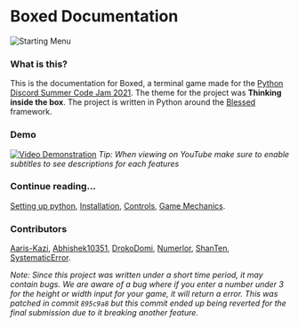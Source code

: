 # Boxed Documentation

![Starting Menu](https://camo.githubusercontent.com/30cac4582e3095ed0807685dd63bf1e03fb1ad185f749cc262a5346ab9a25b27/68747470733a2f2f6d656469612e646973636f72646170702e6e65742f6174746163686d656e74732f3836323937313637373434303733373334302f3836353235383731323335323638363130302f756e6b6e6f776e2e706e67)

### What is this?

This is the documentation for Boxed, a terminal game made for the [Python Discord Summer Code Jam 2021](https://pythondiscord.com/events/code-jams/8/). The theme for the project was **Thinking inside the box**. The project is written in Python around the [Blessed](https://pypi.org/project/blessed/) framework.

### Demo

[![Video Demonstration](https://img.youtube.com/vi/qLHOXvELOzI/0.jpg)](https://youtu.be/qLHOXvELOzI)
_Tip: When viewing on YouTube make sure to enable subtitles to see descriptions for each features_

### Continue reading...

[Setting up python](https://github.com/SystematicError/code-jam/tree/master/PYTHON_SETUP.md),
[Installation](https://github.com/SystematicError/code-jam/tree/master/INSTALLATION.md),
[Controls](https://github.com/SystematicError/code-jam/tree/master/CONTROLS.md),
[Game Mechanics](https://github.com/SystematicError/code-jam/tree/master/GAMEPLAY.md).

### Contributors

[Aaris-Kazi](https://github.com/Aaris-Kazi),
[Abhishek10351](https://github.com/Abhishek10351),
[DrokoDomi](https://github.com/DrokoDomi),
[Numerlor](https://github.com/Numerlor),
[ShanTen](https://github.com/ShanTen),
[SystematicError](https://github.com/SystematicError).

_Note: Since this project was written under a short time period, it may contain bugs. We are aware of a bug where if you enter a number under 3 for the height or width input for your game, it will return a error. This was patched in commit `895c9a8` but this commit ended up being reverted for the final submission due to it breaking another feature._
